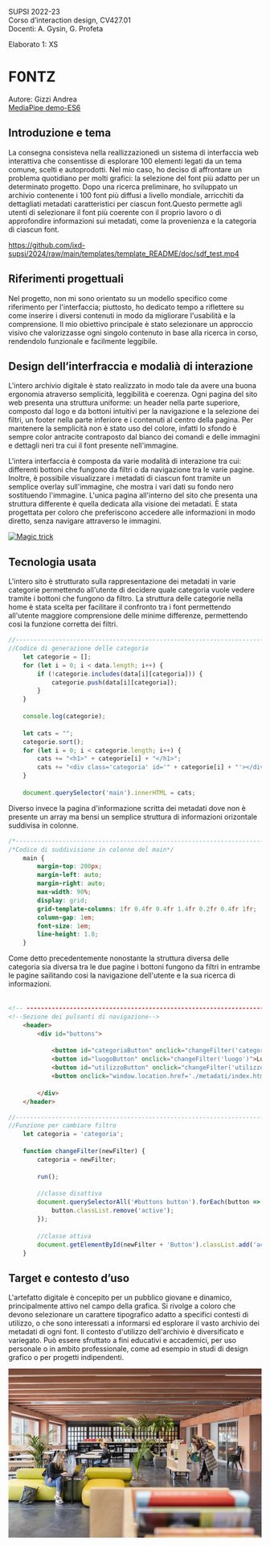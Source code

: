 SUPSI 2022-23  
Corso d’interaction design, CV427.01  
Docenti: A. Gysin, G. Profeta  

Elaborato 1: XS

# F0NTZ
Autore: Gizzi Andrea  
[MediaPipe demo-ES6](https://andrea-gizzi.github.io/F0NTZ/)


## Introduzione e tema
La consegna consisteva nella reallizzazionedi un sistema di interfaccia web interattiva che consentisse di esplorare 100 elementi legati da un tema comune, scelti e autoprodotti. Nel mio caso, ho deciso di affrontare un problema quotidiano per molti grafici: la selezione del font più adatto per un determinato progetto. Dopo una ricerca preliminare, ho sviluppato un archivio contenente i 100 font più diffusi a livello mondiale, arricchiti da dettagliati metadati caratteristici per ciascun font.Questo permette agli utenti di selezionare il font più coerente con il proprio lavoro o di approfondire informazioni sui metadati, come la provenienza e la categoria di ciascun font.

https://github.com/ixd-supsi/2024/raw/main/templates/template_README/doc/sdf_test.mp4


## Riferimenti progettuali
Nel progetto, non mi sono orientato su un modello specifico come riferimento per l'interfaccia; piuttosto, ho dedicato tempo a riflettere su come inserire i diversi contenuti in modo da migliorare l'usabilità e la comprensione.
Il mio obiettivo principale è stato selezionare un approccio visivo che valorizzasse ogni singolo contenuto in base alla ricerca in corso, rendendolo funzionale e facilmente leggibile.



## Design dell’interfraccia e modalià di interazione
L'intero archivio digitale è stato realizzato in modo tale da avere una buona ergonomia atraverso semplicità, leggibilità e coerenza. Ogni pagina del sito web presenta una struttura uniforme: un header nella parte superiore, composto dal logo e da bottoni intuitivi per la navigazione e la selezione dei filtri, un footer nella parte inferiore e i contenuti al centro della pagina.
Per mantenere la semplicità non è stato uso del colore, infatti lo sfondo è sempre color antracite contraposto dal bianco dei comandi e delle immagini e dettagli neri tra cui il font presente nell'immagine.  

L'intera interfaccia è composta da varie modalità di interazione tra cui: differenti bottoni che fungono da filtri o da navigazione tra le varie pagine. Inoltre, è possibile visualizzare i metadati di ciascun font tramite un semplice overlay sull'immagine, che mostra i vari dati su fondo nero sostituendo l'immagine.
L'unica pagina all'interno del sito che presenta una struttura differente è quella dedicata alla visione dei metadati. È stata progettata per coloro che preferiscono accedere alle informazioni in modo diretto, senza navigare attraverso le immagini.

[<img src="doc/cards.gif" width="500" alt="Magic trick">]()


## Tecnologia usata
L'intero sito è strutturato sulla rappresentazione dei metadati in varie categorie permettendo all'utente di decidere quale categoria vuole vedere tramite i bottoni che fungono da filtro. La struttura delle categorie nella home è stata scelta per facilitare il confronto tra i font permettendo all'utente maggiore comprensione delle minime differenze, permettendo cosi la funzione corretta dei filtri.  
```JavaScript
//-------------------------------------------------------------------------
//Codice di generazione delle categorie
    let categorie = [];
    for (let i = 0; i < data.length; i++) {
        if (!categorie.includes(data[i][categoria])) {
            categorie.push(data[i][categoria]);
        }
    }

    console.log(categorie);

    let cats = "";
    categorie.sort();
    for (let i = 0; i < categorie.length; i++) {
        cats += "<h1>" + categorie[i] + "</h1>";
        cats += "<div class='categoria' id='" + categorie[i] + "'></div>";
    }

    document.querySelector('main').innerHTML = cats;
```  
Diverso invece la pagina d'informazione scritta dei metadati dove non è presente un array ma bensi un semplice struttura di informazioni orizontale suddivisa in colonne.  
```Css
/*-------------------------------------------------------------------------*/
/*Codice di suddivisione in colonne del main*/
	main {
		margin-top: 200px;
		margin-left: auto;
		margin-right: auto;
		max-width: 90%;
		display: grid;
		grid-template-columns: 1fr 0.4fr 0.4fr 1.4fr 0.2fr 0.4fr 1fr;
		column-gap: 1em;
		font-size: 1em;
		line-height: 1.8;
	}
```  

Come detto precedentemente nonostante la struttura diversa delle categoria sia diversa tra le due pagine i bottoni fungono da filtri in entrambe le pagine sailitando cosi la navigazione dell'utente e la sua ricerca di informazioni.  
```html

<!-- ---------------------------------------------------------------------- -->
<!--Sezione dei pulsanti di navigazione-->
	<header>
		<div id="buttons">

			<button id="categoriaButton" onclick="changeFilter('categoria')">Categoria</button>
			<button id="luogoButton" onclick="changeFilter('luogo')">Luogo</button>
			<button id="utilizzoButton" onclick="changeFilter('utilizzo')">Utilizzo</button>
			<button onclick="window.location.href='./metadati/index.html'">METADATI</button>

		</div>
    </header>
```  
```JavaScript
//-------------------------------------------------------------------------
//Funzione per cambiare filtro
    let categoria = 'categoria';

    function changeFilter(newFilter) {
        categoria = newFilter;

        run();

        //classe disattiva
        document.querySelectorAll('#buttons button').forEach(button => {
            button.classList.remove('active');
        });

        //classe attiva
        document.getElementById(newFilter + 'Button').classList.add('active');
    }
```  


## Target e contesto d’uso
L'artefatto digitale è concepito per un pubblico giovane e dinamico, principalmente attivo nel campo della grafica. Si rivolge a coloro che devono selezionare un carattere tipografico adatto a specifici contesti di utilizzo, o che sono interessati a informarsi ed esplorare il vasto archivio dei metadati di ogni font.
Il contesto d'utilizzo dell'archivio è diversificato e variegato. Può essere sfruttato a fini educativi e accademici, per uso personale o in ambito professionale, come ad esempio in studi di design grafico o per progetti indipendenti.  

<img src="img_README/materioteca.jpg" width="600" alt="">